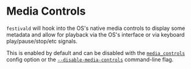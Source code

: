# Media Controls
`festivald` will hook into the OS's native media controls to display some metadata and allow for playback via the OS's interface or via keyboard play/pause/stop/etc signals.

This is enabled by default and can be disabled with the [`media_controls`](config.md) config option or the [`--disable-media-controls`](command-line/command-line.md) command-line flag.
